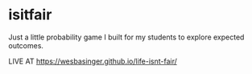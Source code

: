 # isitfair
Just a little probability game I built for my students to explore expected outcomes.

LIVE AT https://wesbasinger.github.io/life-isnt-fair/
